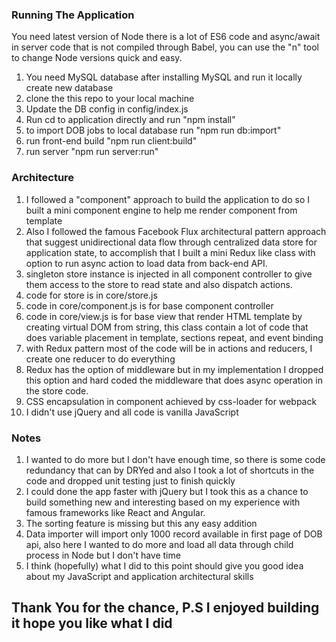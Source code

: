 
### Running The Application
You need latest version of Node there is a lot of ES6 code and async/await in server code that is not compiled through Babel, you can use the "n" tool to change Node versions quick and easy.

1. You need MySQL database after installing MySQL and run it locally create new database
2. clone the this repo to your local machine
3. Update the DB config in config/index.js
4. Run cd to application directly and run "npm install"
5. to import DOB jobs to local database run "npm run db:import"
6. run front-end build "npm run client:build"
7. run server "npm run server:run"


### Architecture
1. I followed a "component" approach to build the application to do so I built a mini component engine to help me render component from template
2. Also I followed the famous Facebook Flux architectural pattern approach that suggest unidirectional data flow through centralized data store for application state, to accomplish that I built a mini Redux like class with option to run async action to load data from back-end API.
3. singleton store instance is injected in all component controller to give them access to the store to read state and also dispatch actions.
4. code for store is in core/store.js
5. code in core/component.js is for base component controller
6. code in core/view.js  is for base view that render HTML template by creating virtual DOM from string, this class contain a lot of code that does variable placement in template, sections repeat, and event binding
7. with Redux pattern most of the code will be in actions and reducers, I create one reducer to do everything
8. Redux has the option of middleware but in my implementation I dropped this option and hard coded the middleware that does async operation in the store code.
9. CSS encapsulation in component achieved by css-loader for webpack
10. I didn't use jQuery and all code is vanilla JavaScript


### Notes
1. I wanted to do more but I don't have enough time, so there is some code redundancy that can by DRYed and also I took a lot of shortcuts in the code and dropped unit testing just to finish quickly
2. I could done the app faster with jQuery but I took this as a chance to build something new and interesting based on my experience with famous frameworks like React and Angular.
3. The sorting feature is missing but this any easy addition
4. Data importer will import only 1000 record available in first page of DOB api, also here I wanted to do more and load all data through child process in Node but I don't have time
5. I think (hopefully) what I did to this point should give you good idea about my JavaScript and application architectural skills


## Thank You for the chance, P.S I enjoyed building it hope you like what I did
